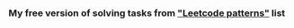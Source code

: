 ### My free version of solving tasks from ["Leetcode patterns"](https://seanprashad.com/leetcode-patterns/) list